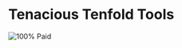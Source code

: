 # Tenacious Tenfold Tools

![100% Paid](/badges/assets/images/hundred_percent_paid.png "100% Paid")
